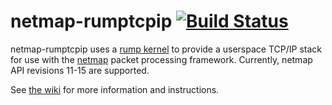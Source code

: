 netmap-rumptcpip [![Build Status](https://travis-ci.org/rumpkernel/netmap-rumptcpip.png?branch=master)](https://travis-ci.org/rumpkernel/netmap-rumptcpip)
================

netmap-rumptcpip uses a [rump kernel](http://www.rumpkernel.org)
to provide a userspace TCP/IP stack for use with the
[netmap](http://info.iet.unipi.it/~luigi/netmap/) packet processing framework.
Currently, netmap API revisions 11-15 are supported.

See [the wiki](http://wiki.rumpkernel.org/Repo:-netmap-rumptcpip) for
more information and instructions.
